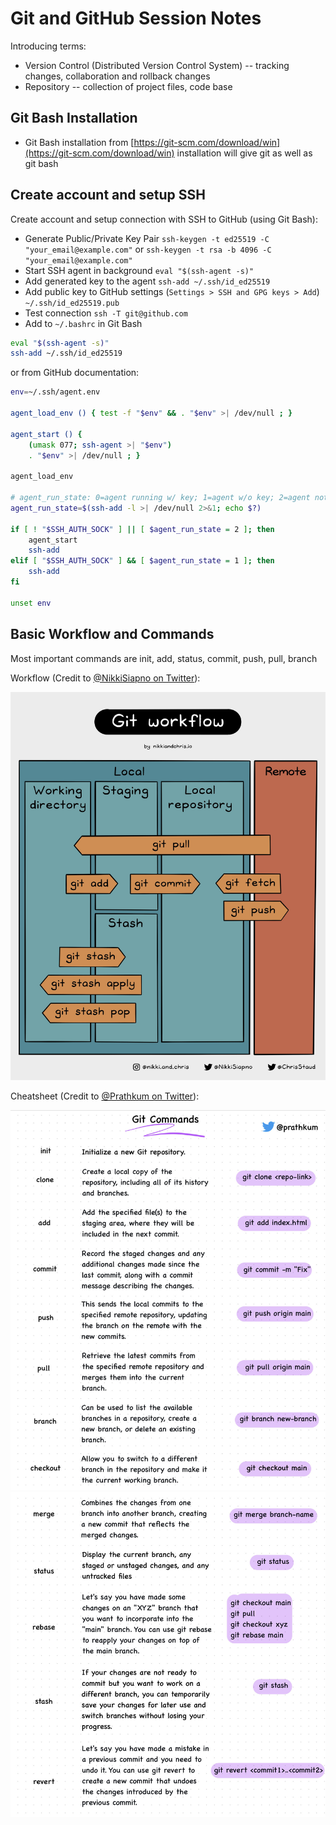 # Git and GitHub Session Notes

Introducing terms:

-   Version Control (Distributed Version Control System) -- tracking
    changes, collaboration and rollback changes
-   Repository -- collection of project files, code base

## Git Bash Installation

-   Git Bash installation from
    [https://git-scm.com/download/win](https://git-scm.com/download/win)
    installation will give git as well as git bash

## Create account and setup SSH

Create account and setup connection with SSH to GitHub (using Git Bash):

-   Generate Public/Private Key Pair
    `ssh-keygen -t ed25519 -C "your_email@example.com"`
    or
    `ssh-keygen -t rsa -b 4096 -C "your_email@example.com"`
-   Start SSH agent in background
    `eval "$(ssh-agent -s)"`
-   Add generated key to the agent
    `ssh-add ~/.ssh/id_ed25519`
-   Add public key to GitHub settings (`Settings > SSH and GPG keys > Add`)
    `~/.ssh/id_ed25519.pub`
-   Test connection
    `ssh -T git@github.com`
-   Add to `~/.bashrc` in Git Bash

```bash
eval "$(ssh-agent -s)"
ssh-add ~/.ssh/id_ed25519
```

or from GitHub documentation:

```bash
env=~/.ssh/agent.env

agent_load_env () { test -f "$env" && . "$env" >| /dev/null ; }

agent_start () {
    (umask 077; ssh-agent >| "$env")
    . "$env" >| /dev/null ; }

agent_load_env

# agent_run_state: 0=agent running w/ key; 1=agent w/o key; 2=agent not running
agent_run_state=$(ssh-add -l >| /dev/null 2>&1; echo $?)

if [ ! "$SSH_AUTH_SOCK" ] || [ $agent_run_state = 2 ]; then
    agent_start
    ssh-add
elif [ "$SSH_AUTH_SOCK" ] && [ $agent_run_state = 1 ]; then
    ssh-add
fi

unset env
```

## Basic Workflow and Commands

Most important commands are init, add, status, commit, push, pull, branch

Workflow
(Credit to [@NikkiSiapno on Twitter](https://twitter.com/NikkiSiapno/)):

![Git Workflow](./git_workflow.jpg)

Cheatsheet
(Credit to [@Prathkum on Twitter](https://twitter.com/Prathkum)):

![Cheatsheet 1](./git_cheatsheet_1.jpg)
![Cheatsheet 2](./git_cheatsheet_2.jpg)
